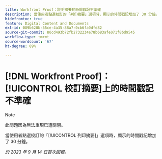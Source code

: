```yaml
---
title: Workfront Proof：證明摘要的時間戳記不準確
description: 當使用者點選校訂的「列印摘要」選項時，顯示的時間戳記增加了 30 分鐘。
hidefromtoc: true
feature: Digital Content and Documents
exl-id: 089b620b-55ce-4a35-88a7-0cb6fa0dfe82
source-git-commit: 80cd493b72fb2732234e78b683afe071f8bd9545
workflow-type: tm+mt
source-wordcount: '67'
ht-degree: 89%

---
```


# [!DNL Workfront Proof]：[!UICONTROL 校訂摘要]上的時間戳記不準確

>[!NOTE]
>
>此問題因為無法重現已遭關閉。

當使用者點選校訂的「[!UICONTROL 列印摘要]」選項時，顯示的時間戳記增加了 30 分鐘。

_於 2023 年 9 月 14 日首次回報。_
